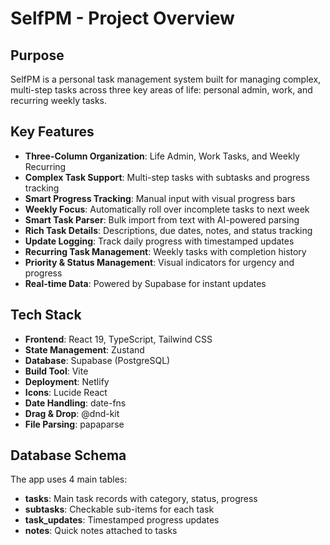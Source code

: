 # SelfPM - Project Overview

## Purpose
SelfPM is a personal task management system built for managing complex, multi-step tasks across three key areas of life: personal admin, work, and recurring weekly tasks.

## Key Features
- **Three-Column Organization**: Life Admin, Work Tasks, and Weekly Recurring
- **Complex Task Support**: Multi-step tasks with subtasks and progress tracking  
- **Smart Progress Tracking**: Manual input with visual progress bars
- **Weekly Focus**: Automatically roll over incomplete tasks to next week
- **Smart Task Parser**: Bulk import from text with AI-powered parsing
- **Rich Task Details**: Descriptions, due dates, notes, and status tracking
- **Update Logging**: Track daily progress with timestamped updates
- **Recurring Task Management**: Weekly tasks with completion history
- **Priority & Status Management**: Visual indicators for urgency and progress
- **Real-time Data**: Powered by Supabase for instant updates

## Tech Stack
- **Frontend**: React 19, TypeScript, Tailwind CSS
- **State Management**: Zustand  
- **Database**: Supabase (PostgreSQL)
- **Build Tool**: Vite
- **Deployment**: Netlify
- **Icons**: Lucide React
- **Date Handling**: date-fns
- **Drag & Drop**: @dnd-kit
- **File Parsing**: papaparse

## Database Schema
The app uses 4 main tables:
- **tasks**: Main task records with category, status, progress
- **subtasks**: Checkable sub-items for each task  
- **task_updates**: Timestamped progress updates
- **notes**: Quick notes attached to tasks